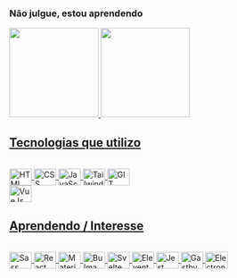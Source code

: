 ### Não julgue, estou aprendendo
 <div>
  <a href="https://github.com/Thiagonox">
  <img  height="160em" src="https://github-readme-stats.vercel.app/api?username=Thiagonox&show_icons=true&theme=midnight-purple&include_all_commits=true&count_private=true"/>
   <img height="160em" src="https://github-readme-stats.vercel.app/api/top-langs/?username=Thiagonox&layout=compact&langs_count=6&theme=midnight-purple"/>
</div>
 
 ## Tecnologias que utilizo
 
<div style="display: inline_block"><br>
 <img align="center" alt="HTML" title="HTML" height="30" width="40" src="https://cdn.jsdelivr.net/gh/devicons/devicon/icons/html5/html5-original.svg" />
 <img align="center" alt="CSS" title="CSS" height="30" width="40" src="https://cdn.jsdelivr.net/gh/devicons/devicon/icons/css3/css3-original.svg" />
 <img align="center" alt="JavaScript" title="JavaScript" height="30" width="40" src="https://cdn.jsdelivr.net/gh/devicons/devicon/icons/javascript/javascript-original.svg" />
 <img align="center" alt="Tailwind" title="Tailwind" height="30" width="40" src="https://cdn.jsdelivr.net/gh/devicons/devicon/icons/tailwindcss/tailwindcss-plain.svg" />
 <img align="center" alt="GIT" title="GIT" height="30" width="40" src="https://cdn.jsdelivr.net/gh/devicons/devicon/icons/git/git-original.svg" />
</div>
 <img align="center" alt="VueJs" title="VueJs" height="30" width="40" src="https://cdn.jsdelivr.net/gh/devicons/devicon/icons/vuejs/vuejs-original.svg" />
 
 ## Aprendendo / Interesse
 
<div style="display: inline_block"><br>
 <img align="center" alt="Sass" title="Sass" height="30" width="40" src="https://cdn.jsdelivr.net/gh/devicons/devicon/icons/sass/sass-original.svg" />
 <img align="center" alt="React" title="React" height="30" width="40" src="https://cdn.jsdelivr.net/gh/devicons/devicon/icons/react/react-original.svg" />
 <img align="center" alt="MaterialUi" title="MaterialUi" height="30" width="40" src="https://cdn.jsdelivr.net/gh/devicons/devicon/icons/materialui/materialui-original.svg" />
 <img align="center" alt="Bulma" title="Bulma" height="30" width="40" src="https://cdn.jsdelivr.net/gh/devicons/devicon/icons/bulma/bulma-plain.svg" />
 <img align="center" alt="Svelte" title="Svelte" height="30" width="40" src="https://cdn.jsdelivr.net/gh/devicons/devicon/icons/svelte/svelte-original.svg" />
<img align="center" alt="Eleventy" title="Eleventy" height="30" width="40" src="https://cdn.jsdelivr.net/gh/devicons/devicon/icons/eleventy/eleventy-original.svg" />
<img align="center" alt="Jest" title="Jest" height="30" width="40" src="https://cdn.jsdelivr.net/gh/devicons/devicon/icons/jest/jest-plain.svg" />
<img align="center" alt="Gastby" title="Gastby" height="30" width="40" src="https://cdn.jsdelivr.net/gh/devicons/devicon/icons/gatsby/gatsby-plain.svg" />
 <img align="center" alt="Electron" title="Electron" height="30" width="40" src="https://cdn.jsdelivr.net/gh/devicons/devicon/icons/electron/electron-original.svg" />
</div>
